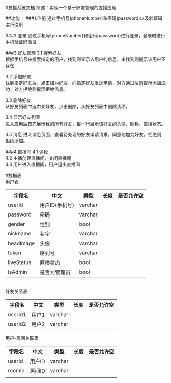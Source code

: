 #友播系统文档
简述：实现一个基于好友管理的直播应用

##功能：
###1.注册
  通过手机号(phoneNumber)和密码(password)以及验证码进行注册
  
###2.登录
  通过手机号(phoneNumber)和密码(password)进行登录，登录时进行手机验证码验证
    
###3.好友管理
  3.1 搜索好友 <br>
  根据手机号来搜索指定的用户，找到则显示该用户的信息，未找到则提示该用户不存在
  
  3.2 添加好友 <br>
  找到指定好友后，点击加为好友，向指定好友发送申请，对方通过后则提示添加成功，对方拒绝则提示拒绝信息。
  
  3.3 删除好友 <br>
  从好友列表中选中某好友，点击删除，从好友列表中删除该项。
  
  3.4 显示好友列表<br>
  进入应用后首先展示我的所有好友，每一行展示该好友的头像，昵称，直播状态。
  
  3.5 消息
  进入消息页面，查看待处理的好友申请请求，同意则加为好友，拒绝则拒绝添加。
  

###4.直播间
  4.1 评论<br>
  4.2 主播创建直播间，关闭直播间<br>
  4.3 用户进入直播间，用户退出直播间<br>
  
#数据表<br>
用户表
<table>
<tr>
  <th>字段名</th>
  <th>中文</th>
  <th>类型</th>
  <th>长度</th>
  <th>是否允许空</th>
</tr>
<tr>
  <td>userId</td>
  <td>用户ID(手机号)</td>
  <td>varchar</td>
  <td></td>
  <td></td>
</tr>
<tr>
  <td>password</td>
  <td>密码</td>
  <td>varchar</td>
  <td></td>
  <td></td>
</tr>
<tr>
  <td>gender</td>
  <td>性别</td>
  <td>bool</td>
  <td></td>
  <td></td>
</tr>
<tr>
  <td>nickname</td>
  <td>名字</td>
  <td>varchar</td>
  <td></td>
  <td></td>
</tr>
<tr>
  <td>headImage</td>
  <td>头像</td>
  <td>varchar</td>
  <td></td>
  <td></td>
</tr>
<tr>
  <td>token</td>
  <td>序列号</td>
  <td>varchar</td>
  <td></td>
  <td></td>
</tr>
<tr>
  <td>liveStatus</td>
  <td>直播状态</td>
  <td>bool</td>
  <td></td>
  <td></td>
</tr>
<tr>
  <td>isAdmin</td>
  <td>是否为管理员</td>
  <td>bool</td>
  <td></td>
  <td></td>
</tr>
</table>

<br>
好友关系表
<table>
<tr>
  <th>字段名</th>
  <th>中文</th>
  <th>类型</th>
  <th>长度</th>
  <th>是否允许空</th>
</tr>
<tr>
  <td>userId1</td>
  <td>用户1</td>
  <td>varchar</td>
  <td></td>
  <td></td>
</tr>
<tr>
  <td>userId2</td>
  <td>用户2</td>
  <td>varchar</td>
  <td></td>
  <td></td>
</tr>
</table>

用户-房间关联表<br>
<table>
<tr>
  <th>字段名</th>
  <th>中文</th>
  <th>类型</th>
  <th>长度</th>
  <th>是否允许空</th>
</tr>
<tr>
  <td>userId</td>
  <td>用户ID</td>
  <td>varchar</td>
  <td></td>
  <td></td>
</tr>
<tr>
  <td>roomId</td>
  <td>房间ID</td>
  <td>varchar</td>
  <td></td>
  <td></td>
</tr>
<tr>
  <td></td>
  <td></td>
  <td></td>
  <td></td>
  <td></td>
</tr>
</table>
  

  
  
  
  
